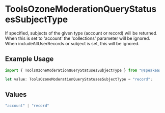 # ToolsOzoneModerationQueryStatusesSubjectType

If specified, subjects of the given type (account or record) will be returned. When this is set to 'account' the 'collections' parameter will be ignored. When includeAllUserRecords or subject is set, this will be ignored.

## Example Usage

```typescript
import { ToolsOzoneModerationQueryStatusesSubjectType } from "@speakeasy-sdks/bluesky/models/operations";

let value: ToolsOzoneModerationQueryStatusesSubjectType = "record";
```

## Values

```typescript
"account" | "record"
```